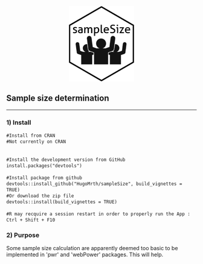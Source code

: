 <p align="center">
<img src="inst/logo.png" height="200"/> 
</p>

## Sample size determination
  
  
***

 ### 1) Install

```
#Install from CRAN 
#Not currently on CRAN

  
#Install the development version from GitHub  
install.packages("devtools")

#Install package from github
devtools::install_github("HugoMrth/sampleSize", build_vignettes = TRUE)
#Or download the zip file
devtools::install(build_vignettes = TRUE)

#R may recquire a session restart in order to properly run the App : Ctrl + Shift + F10
```

### 2) Purpose

Some sample size calculation are apparently deemed too basic to be implemented in 'pwr' and 'webPower' packages. This will help.




